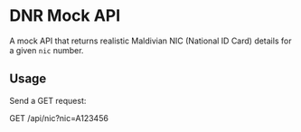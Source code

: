 # DNR Mock API

A mock API that returns realistic Maldivian NIC (National ID Card) details for a given `nic` number.

## Usage

Send a GET request:

GET /api/nic?nic=A123456